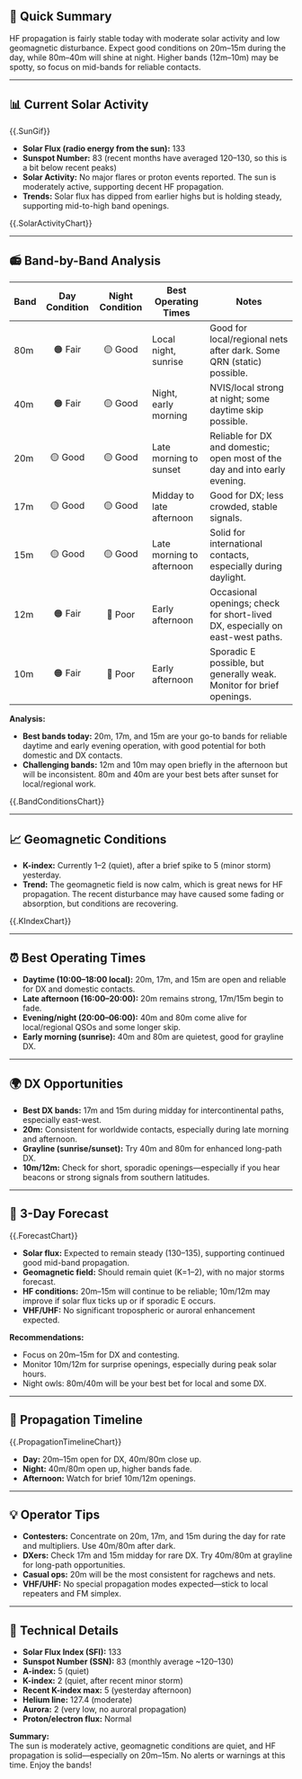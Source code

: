 ## 🎯 Quick Summary

HF propagation is fairly stable today with moderate solar activity and low geomagnetic disturbance. Expect good conditions on 20m–15m during the day, while 80m–40m will shine at night. Higher bands (12m–10m) may be spotty, so focus on mid-bands for reliable contacts.

---

## 📊 Current Solar Activity

{{.SunGif}}

- **Solar Flux (radio energy from the sun):** 133
- **Sunspot Number:** 83 (recent months have averaged 120–130, so this is a bit below recent peaks)
- **Solar Activity:** No major flares or proton events reported. The sun is moderately active, supporting decent HF propagation.
- **Trends:** Solar flux has dipped from earlier highs but is holding steady, supporting mid-to-high band openings.

{{.SolarActivityChart}}

---

## 📻 Band-by-Band Analysis

| Band   | Day Condition | Night Condition | Best Operating Times     | Notes                                                                                  |
|--------|:-------------:|:---------------:|-------------------------|----------------------------------------------------------------------------------------|
| 80m    | 🟠 Fair       | 🟡 Good         | Local night, sunrise    | Good for local/regional nets after dark. Some QRN (static) possible.                   |
| 40m    | 🟠 Fair       | 🟡 Good         | Night, early morning    | NVIS/local strong at night; some daytime skip possible.                                |
| 20m    | 🟡 Good       | 🟡 Good         | Late morning to sunset  | Reliable for DX and domestic; open most of the day and into early evening.             |
| 17m    | 🟡 Good       | 🟡 Good         | Midday to late afternoon| Good for DX; less crowded, stable signals.                                             |
| 15m    | 🟡 Good       | 🟡 Good         | Late morning to afternoon| Solid for international contacts, especially during daylight.                          |
| 12m    | 🟠 Fair       | 🔴 Poor         | Early afternoon         | Occasional openings; check for short-lived DX, especially on east-west paths.          |
| 10m    | 🟠 Fair       | 🔴 Poor         | Early afternoon         | Sporadic E possible, but generally weak. Monitor for brief openings.                   |

**Analysis:**  
- **Best bands today:** 20m, 17m, and 15m are your go-to bands for reliable daytime and early evening operation, with good potential for both domestic and DX contacts.
- **Challenging bands:** 12m and 10m may open briefly in the afternoon but will be inconsistent. 80m and 40m are your best bets after sunset for local/regional work.

{{.BandConditionsChart}}

---

## 📈 Geomagnetic Conditions

- **K-index:** Currently 1–2 (quiet), after a brief spike to 5 (minor storm) yesterday.
- **Trend:** The geomagnetic field is now calm, which is great news for HF propagation. The recent disturbance may have caused some fading or absorption, but conditions are recovering.

{{.KIndexChart}}

---

## ⏰ Best Operating Times

- **Daytime (10:00–18:00 local):** 20m, 17m, and 15m are open and reliable for DX and domestic contacts.
- **Late afternoon (16:00–20:00):** 20m remains strong, 17m/15m begin to fade.
- **Evening/night (20:00–06:00):** 40m and 80m come alive for local/regional QSOs and some longer skip.
- **Early morning (sunrise):** 40m and 80m are quietest, good for grayline DX.

---

## 🌍 DX Opportunities

- **Best DX bands:** 17m and 15m during midday for intercontinental paths, especially east-west.
- **20m:** Consistent for worldwide contacts, especially during late morning and afternoon.
- **Grayline (sunrise/sunset):** Try 40m and 80m for enhanced long-path DX.
- **10m/12m:** Check for short, sporadic openings—especially if you hear beacons or strong signals from southern latitudes.

---

## 🔮 3-Day Forecast

{{.ForecastChart}}

- **Solar flux:** Expected to remain steady (130–135), supporting continued good mid-band propagation.
- **Geomagnetic field:** Should remain quiet (K=1–2), with no major storms forecast.
- **HF conditions:** 20m–15m will continue to be reliable; 10m/12m may improve if solar flux ticks up or if sporadic E occurs.
- **VHF/UHF:** No significant tropospheric or auroral enhancement expected.

**Recommendations:**  
- Focus on 20m–15m for DX and contesting.
- Monitor 10m/12m for surprise openings, especially during peak solar hours.
- Night owls: 80m/40m will be your best bet for local and some DX.

---

## 📡 Propagation Timeline

{{.PropagationTimelineChart}}

- **Day:** 20m–15m open for DX, 40m/80m close up.
- **Night:** 40m/80m open up, higher bands fade.
- **Afternoon:** Watch for brief 10m/12m openings.

---

## 💡 Operator Tips

- **Contesters:** Concentrate on 20m, 17m, and 15m during the day for rate and multipliers. Use 40m/80m after dark.
- **DXers:** Check 17m and 15m midday for rare DX. Try 40m/80m at grayline for long-path opportunities.
- **Casual ops:** 20m will be the most consistent for ragchews and nets.
- **VHF/UHF:** No special propagation modes expected—stick to local repeaters and FM simplex.

---

## 🔬 Technical Details

- **Solar Flux Index (SFI):** 133
- **Sunspot Number (SSN):** 83 (monthly average ~120–130)
- **A-index:** 5 (quiet)
- **K-index:** 2 (quiet, after recent minor storm)
- **Recent K-index max:** 5 (yesterday afternoon)
- **Helium line:** 127.4 (moderate)
- **Aurora:** 2 (very low, no auroral propagation)
- **Proton/electron flux:** Normal

**Summary:**  
The sun is moderately active, geomagnetic conditions are quiet, and HF propagation is solid—especially on 20m–15m. No alerts or warnings at this time. Enjoy the bands!